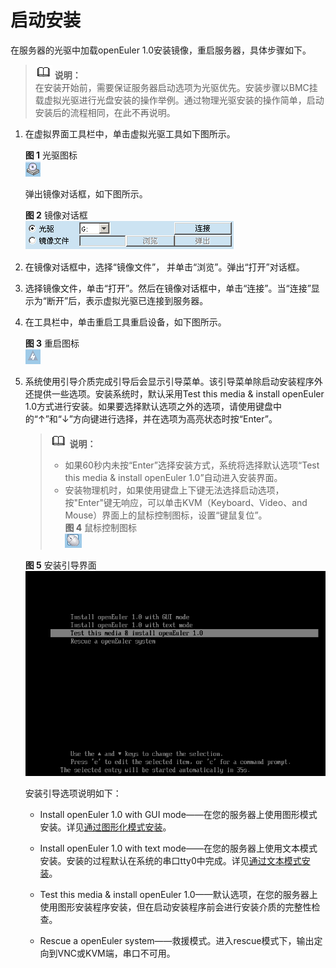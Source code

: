 # 启动安装<a name="ZH-CN_TOPIC_0187280593"></a>

在服务器的光驱中加载openEuler 1.0安装镜像，重启服务器，具体步骤如下。

>![](public_sys-resources/icon-note.gif) **说明：**   
>在安装开始前，需要保证服务器启动选项为光驱优先。安装步骤以BMC挂载虚拟光驱进行光盘安装的操作举例。通过物理光驱安装的操作简单，启动安装后的流程相同，在此不再说明。  

1.  在虚拟界面工具栏中，单击虚拟光驱工具如下图所示。

    **图 1**  光驱图标<a name="zh-cn_topic_0151920806_f6ff7658b349942ea87f4521c0256c32e"></a>  
    ![](figures/光驱图标.png "光驱图标")

    弹出镜像对话框，如下图所示。

    **图 2**  镜像对话框<a name="zh-cn_topic_0151920806_fb74fb37f86cd423aacf34bddedd6841a"></a>  
    ![](figures/镜像对话框.png "镜像对话框")

2.  在镜像对话框中，选择“镜像文件”， 并单击“浏览”。弹出“打开”对话框。
3.  选择镜像文件，单击“打开”。然后在镜像对话框中，单击“连接”。当“连接”显示为“断开”后，表示虚拟光驱已连接到服务器。
4.  在工具栏中，单击重启工具重启设备，如下图所示。

    **图 3**  重启图标<a name="zh-cn_topic_0151920806_f0d1f4f5f96de47b48c64b3535b2b60d1"></a>  
    ![](figures/重启图标.png "重启图标")

5.  系统使用引导介质完成引导后会显示引导菜单。该引导菜单除启动安装程序外还提供一些选项。安装系统时，默认采用Test this media & install openEuler 1.0方式进行安装。如果要选择默认选项之外的选项，请使用键盘中的“↑”和“↓”方向键进行选择，并在选项为高亮状态时按“Enter”。

    >![](public_sys-resources/icon-note.gif) **说明：**   
    >-   如果60秒内未按“Enter”选择安装方式，系统将选择默认选项“Test this media & install openEuler 1.0”自动进入安装界面。  
    >-   安装物理机时，如果使用键盘上下键无法选择启动选项，按"Enter"键无响应，可以单击KVM（Keyboard、Video、and Mouse）界面上的鼠标控制图标，设置“键鼠复位”。  
    >    **图 4**  鼠标控制图标<a name="fig2769192615122"></a>    
    >    ![](figures/鼠标控制图标.png "鼠标控制图标")  

    **图 5**  安装引导界面<a name="fig1601161484619"></a>  
    ![](figures/安装引导界面.png "安装引导界面")

    安装引导选项说明如下：

    -   Install openEuler 1.0 with GUI mode——在您的服务器上使用图形模式安装。详见[通过图形化模式安装](通过图形化模式安装.md)。

    -   Install openEuler 1.0 with text mode——在您的服务器上使用文本模式安装。安装的过程默认在系统的串口tty0中完成。详见[通过文本模式安装](通过文本模式安装.md)。
    -   Test this media & install openEuler 1.0——默认选项，在您的服务器上使用图形安装程序安装，但在启动安装程序前会进行安装介质的完整性检查。

    -   Rescue a openEuler system——救援模式。进入rescue模式下，输出定向到VNC或KVM端，串口不可用。


